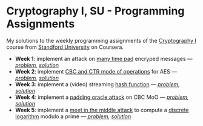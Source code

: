 # Cryptography I, SU - Programming Assignments

My solutions to the weekly programming assignments of the [Cryptography I](https://www.coursera.org/learn/crypto/) course from [Standford University](https://www.stanford.edu/) on Coursera.

- __Week 1__: implement an attack on [many time pad](https://en.wikipedia.org/wiki/One-time_pad#Exploits) encryped messages — _[problem](https://www.coursera.org/learn/crypto/quiz/KZ9js/week-1-programming-assignment-optional), [solution](week1-multi-otp-attack.py)_
- __Week 2__: implement [CBC and CTR mode of operations](https://en.wikipedia.org/wiki/Block_cipher_mode_of_operation) for AES — _[problem](https://www.coursera.org/learn/crypto/quiz/fofQp/week-2-programming-assignment-optional), [solution](week2-aes-cbc-ctr-decrypt.py)_
- __Week 3__: implement a (video) streaming [hash function](https://en.wikipedia.org/wiki/Cryptographic_hash_function) — _[problem](https://www.coursera.org/learn/crypto/quiz/EJ69R/week-3-programming-assignment-optional), [solution](week3-video-online-hashing.py)_
- __Week 4__: implement a [padding oracle attack](https://en.wikipedia.org/wiki/Padding_oracle_attack) on CBC MoO — _[problem](https://www.coursera.org/learn/crypto/quiz/5zRcK/week-4-programming-project-optional), [solution](week4-cbc-padding-oracle-attack.py)_
- __Week 5__: implement a [meet in the middle attack](https://en.wikipedia.org/wiki/Meet-in-the-middle_attack) to compute a [discrete logarithm](https://en.wikipedia.org/wiki/Discrete_logarithm) modulo a prime — _[problem](https://www.coursera.org/learn/crypto/quiz/7Cjo5/week-5-programming-assignment-optional), [solution](week5-dlog-mitm-attack.py)_
